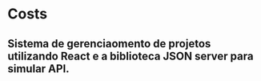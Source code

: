 # Costs

## Sistema de gerenciaomento de projetos utilizando React e a biblioteca JSON server para simular API.

